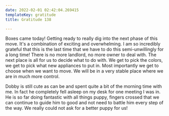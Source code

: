 ```yaml
---
date: 2022-02-01 02:42:04.269415
templateKey: gratitude
title: Gratitude 138

---
```



Boxes came today!  Getting ready to really dig into the next phase of
this move.  It's a combination of exciting and overwhelming.  I am so
incredibly grateful that this is the last time that we have to do this
semi-unwillingly for a long time!  There is no more landlord, no more
owner to deal with.  The next place is all for us to decide what to do
with.  We get to pick the colors, we get to pick what new appliances to
put in.  Most importantly we get to choose when we want to move.  We
will be in a very stable place where we are in much more control.

Dobby is still cute as can be and spent quite a bit of the morning time
with me.  In fact he completely fell asleep on my desk for one meeting I
was in.  He is so far doing fantastic with all things puppy, fingers
crossed that we can continue to guide him to good and not need to battle
him every step of the way.  We really could not ask for a better puppy
for us!
